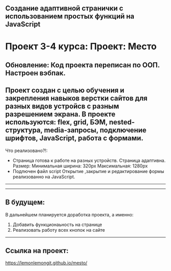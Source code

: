 
## Создание адаптивной странички с использованием простых функций на JavaScript

# Проект 3-4 курса: Проект: Место


Обновление:
 Код проекта переписан по ООП.
 Настроен вэбпак.
------
Проект создан с целью обучения и закрепления навыков верстки сайтов для разных видов устройсв с разным разрешением экрана.
В проекте используются: flex, grid, БЭМ, nested-структура, media-запросы, подключение шрифтов, JavaScript, работа с формами.
------

Что реализовано?!:
- Страница готова к работе на разных устройств. Страница адаптивна.
Размер: Минимальная ширина: 320px
        Максимальная: 1280px
- Подлючен файл script
    Открытие ,закрытие и редактирование формы реализованно на JavaScript.
------
------
## В будущем:

В дальнейшем планируется доработка проекта, а именно:
  
1. Добавить функционаьность на странице
2. Реализовать работу всех кнопок на сайте

------
Ссылка на проект: 
------
https://lemonlemongit.github.io/mesto/